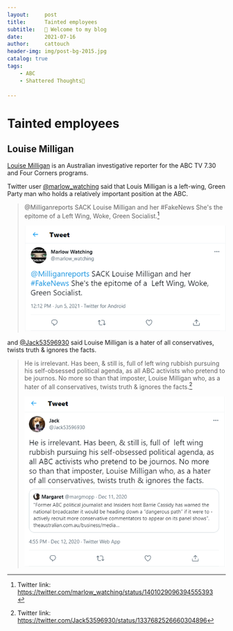```yaml
---
layout:     post                   
title:      Tainted employees
subtitle:   👋 Welcome to my blog
date:       2021-07-16              
author:     cattouch                    
header-img: img/post-bg-2015.jpg    
catalog: true                      
tags:                            
    - ABC
    - Shattered Thoughts🧠

---
```


# Tainted employees

## Louise Milligan

[Louise Milligan](https://en.wikipedia.org/wiki/Louise_Milligan) is an Australian investigative reporter for the ABC TV 7.30 and Four Corners programs. 

Twitter user [@marlow_watching](https://twitter.com/marlow_watching) said that Louis Milligan is a left-wing, Green Party man who holds a relatively important position at the ABC.
> @Milliganreports SACK Louise Milligan and her #FakeNews She's the epitome of a  Left Wing, Woke, Green Socialist.[^1]
> 
> ![screenshot](https://github.com/cattouch/ABC/blob/main/Screenshot/Screenshot_ksjh25z.png?raw=true)

and [@Jack53596930](https://twitter.com/Jack53596930/status/1337682526660304896) said  Louise Milligan is a hater of all conservatives, twists truth & ignores the facts.

> He is irrelevant. Has been, & still is, full of  left wing rubbish pursuing his self-obsessed political agenda, as all ABC activists who pretend to be journos. No more so than that imposter, Louise Milligan who, as a hater of all conservatives, twists truth & ignores the facts.[^2]
>
> ![screenshot](https://github.com/cattouch/ABC/blob/main/Screenshot/Screenshot_ao2jdz2.png?raw=true)



<!--GitHub Markdown doesn't support footnotes-->
[^1]: Twitter link:
https://twitter.com/marlow_watching/status/1401029096394555393 </br>
[^2]: Twitter link:
https://twitter.com/Jack53596930/status/1337682526660304896
